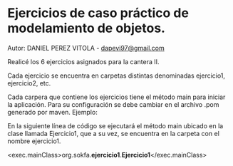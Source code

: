 # Ejercicios de caso práctico de modelamiento de objetos.

Autor: DANIEL PEREZ VITOLA - dapevi97@gmail.com

Realicé los 6 ejercicios asignados para la cantera II.

Cada ejercicio se encuentra en carpetas distintas denominadas
ejercicio1, ejercicio2, etc.

Cada carpera que contiene los ejercicios tiene el método main
para iniciar la aplicación. Para su configuración se debe 
cambiar en el archivo .pom generado por maven. Ejemplo:

En la siguiente línea de código se ejecutará el método main ubicado en 
la clase llamada Ejercicio1, que a su vez, se encuentra en la carpeta
con el nombre ejercicio1.

 <exec.mainClass>org.sokfa.**ejercicio1**.**Ejercicio1**</exec.mainClass>

